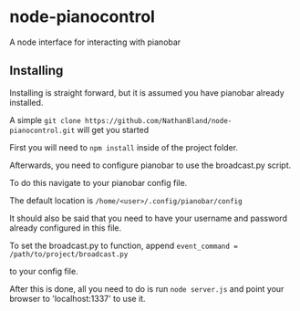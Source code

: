 # node-pianocontrol
A node interface for interacting with pianobar

## Installing

Installing is straight forward, but it is assumed you have pianobar already installed.

A simple `git clone https://github.com/NathanBland/node-pianocontrol.git` will
get you started

First you will need to `npm install` inside of the project folder.

Afterwards, you need to configure pianobar to use the broadcast.py script.

To do this navigate to your pianobar config file.

The default location is `/home/<user>/.config/pianobar/config`

It should also be said that you need to have your username and password already
configured in this file.

To set the broadcast.py to function, append
`event_command = /path/to/project/broadcast.py`

to your config file.

After this is done, all you need to do is run `node server.js` and point your
browser to 'localhost:1337'  to use it.

